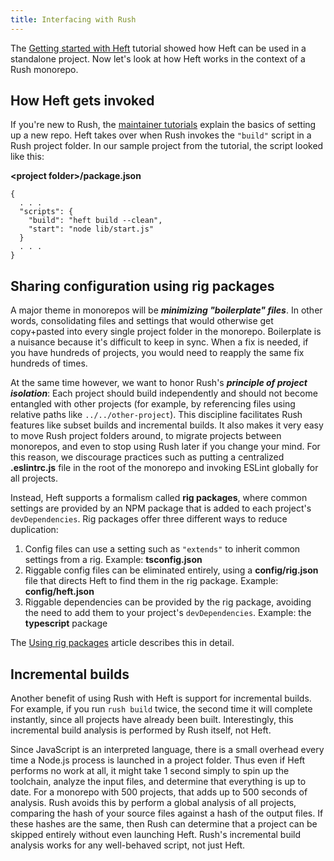 ```yaml
---
title: Interfacing with Rush
---
```


The [Getting started with Heft](../heft_tutorials/getting_started.md) tutorial showed how Heft can be used in a standalone project.  Now let's look at how Heft works in the context of a  Rush monorepo.

## How Heft gets invoked

If you're new to Rush, the [maintainer tutorials](@rushjs/pages/maintainer/setup_new_repo/) explain the basics of setting up a new repo.  Heft takes over when Rush invokes the `"build"` script in a Rush project folder.  In our sample project from the tutorial, the script looked like this:

**&lt;project folder&gt;/package.json**
```
{
  . . .
  "scripts": {
    "build": "heft build --clean",
    "start": "node lib/start.js"
  }
  . . .
}
```

## Sharing configuration using rig packages

A major theme in monorepos will be _**minimizing "boilerplate" files**_.  In other words, consolidating files and settings that would otherwise get copy+pasted into every single project folder in the monorepo.  Boilerplate is a nuisance because it's difficult to keep in sync.  When a fix is needed, if you have hundreds of projects, you would need to reapply the same fix hundreds of times.

At the same time however, we want to honor Rush's _**principle of project isolation**_:  Each project should build independently and should not become entangled with other projects (for example, by referencing files using relative paths like `../../other-project`).  This discipline facilitates Rush features like subset builds and incremental builds. It also makes it very easy to move Rush project folders around,  to migrate projects between monorepos, and even to stop using Rush later if you change your mind.  For this reason, we discourage practices such as putting a centralized **.eslintrc.js** file in the root of the monorepo and invoking ESLint globally for all projects.

Instead, Heft supports a formalism called **rig packages**, where common settings are provided by an NPM package that is added to each project's `devDependencies`.  Rig packages offer three different ways to reduce duplication:

1. Config files can use a setting such as `"extends"` to inherit common settings from a rig.  Example: **tsconfig.json**
2. Riggable config files can be eliminated entirely, using a **config/rig.json** file that directs Heft to find them in the rig package.  Example: **config/heft.json**
3. Riggable dependencies can be provided by the rig package, avoiding the need to add them to your project's `devDependencies`. Example: the **typescript** package

The [Using rig packages](../heft/rig_packages.md) article describes this in detail.

## Incremental builds

Another benefit of using Rush with Heft is support for incremental builds.  For example, if you run `rush build` twice, the second time it will complete instantly, since all projects have already been built.  Interestingly, this incremental build analysis is performed by Rush itself, not Heft.

Since JavaScript is an interpreted language, there is a small overhead every time a Node.js process is launched in a project folder.  Thus even if Heft performs no work at all, it might take 1 second simply to spin up the toolchain, analyze the input files, and determine that everything is up to date.  For a monorepo with 500 projects, that adds up to 500 seconds of analysis.  Rush avoids this by perform a global analysis of all projects, comparing the hash of your source files against a hash of the output files.  If these hashes are the same, then Rush can determine that a project can be skipped entirely without even launching Heft.  Rush's incremental build analysis works for any well-behaved script, not just Heft.
